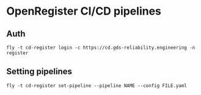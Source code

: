 # OpenRegister CI/CD pipelines

## Auth

```
fly -t cd-register login -c https://cd.gds-reliability.engineering -n register
```

## Setting pipelines

```
fly -t cd-register set-pipeline --pipeline NAME --config FILE.yaml
```

